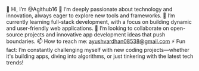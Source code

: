 👋 Hi, I’m @Agithub16 👀 I’m deeply passionate about technology and innovation, always eager to explore new tools and frameworks. 🌱 I’m currently learning full-stack development, with a focus on building dynamic and user-friendly web applications. 💞️ I’m looking to collaborate on open-source projects and innovative app development ideas that push boundaries. 📫 How to reach me: ayushvardhan08538@gmail.com ⚡ Fun fact: I’m constantly challenging myself with new coding projects—whether it's building apps, diving into algorithms, or just tinkering with the latest tech trends!
